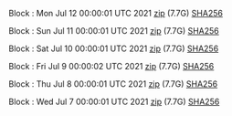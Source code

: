 Block [](https://insight.dash.org/insight/block/): Mon Jul 12 00:00:01 UTC 2021 [zip](https://dash-bootstrap.ams3.digitaloceanspaces.com/mainnet/2021-07-12/bootstrap.dat.zip) (7.7G) [SHA256](https://dash-bootstrap.ams3.digitaloceanspaces.com/mainnet/2021-07-12/sha256.txt)

Block [](https://insight.dash.org/insight/block/): Sun Jul 11 00:00:01 UTC 2021 [zip](https://dash-bootstrap.ams3.digitaloceanspaces.com/mainnet/2021-07-11/bootstrap.dat.zip) (7.7G) [SHA256](https://dash-bootstrap.ams3.digitaloceanspaces.com/mainnet/2021-07-11/sha256.txt)

Block [](https://insight.dash.org/insight/block/): Sat Jul 10 00:00:01 UTC 2021 [zip](https://dash-bootstrap.ams3.digitaloceanspaces.com/mainnet/2021-07-10/bootstrap.dat.zip) (7.7G) [SHA256](https://dash-bootstrap.ams3.digitaloceanspaces.com/mainnet/2021-07-10/sha256.txt)

Block [](https://insight.dash.org/insight/block/): Fri Jul  9 00:00:02 UTC 2021 [zip](https://dash-bootstrap.ams3.digitaloceanspaces.com/mainnet/2021-07-09/bootstrap.dat.zip) (7.7G) [SHA256](https://dash-bootstrap.ams3.digitaloceanspaces.com/mainnet/2021-07-09/sha256.txt)

Block [](https://insight.dash.org/insight/block/): Thu Jul  8 00:00:01 UTC 2021 [zip](https://dash-bootstrap.ams3.digitaloceanspaces.com/mainnet/2021-07-08/bootstrap.dat.zip) (7.7G) [SHA256](https://dash-bootstrap.ams3.digitaloceanspaces.com/mainnet/2021-07-08/sha256.txt)

Block [](https://insight.dash.org/insight/block/): Wed Jul  7 00:00:01 UTC 2021 [zip](https://dash-bootstrap.ams3.digitaloceanspaces.com/mainnet/2021-07-07/bootstrap.dat.zip) (7.7G) [SHA256](https://dash-bootstrap.ams3.digitaloceanspaces.com/mainnet/2021-07-07/sha256.txt)
